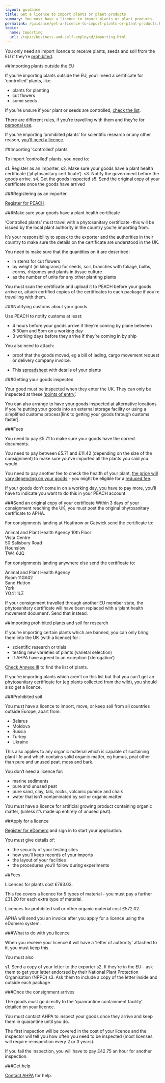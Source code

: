 ```yaml
---
layout: guidance
title: Get a licence to import plants or plant products
summary: You must have a licence to import plants or plant products.
permalink: /guidance/get-a-licence-to-import-plants-or-plant-products.html
topic:
  name: Importing
  url: /topic/business-and-self-employed/importing.html
---
```

You only need an import licence to receive plants, seeds and soil from the EU if they're [prohibited](#importing-prohibited-plants-and-soil-for-research).

##Importing plants outside the EU

If you’re importing plants outside the EU, you’ll need a certificate for ‘controlled’ plants, like:

* plants for planting
* cut flowers
* some seeds 

If you’re unsure if your plant or seeds are controlled, [check the list](https://www.gov.uk/government/uploads/system/uploads/attachment_data/file/429934/plant-imports-categories.pdf). 

There are different rules, if you’re travelling with them and they’re for [personal use](https://www.gov.uk/bringing-food-animals-plants-into-uk/pets-and-other-animals).

If you’re importing ‘prohibited plants’ for scientific research or any other reason, [you'll need a licence](#importing-prohibited-plants-and-soil-for-research).

##Importing 'controlled' plants

To import ‘controlled’ plants, you need to:

s1. Register as an importer.
s2. Make sure your goods have a plant health certificate (‘phytosanitary certificate’). 
s3. Notify the government before the goods arrive.
s4. Get the goods inspected
s5. Send the original copy of your certificate once the goods have arrived


###Registering as an importer  

[Register for PEACH](http://ehmipeach.defra.gov.uk/Default.aspx?Module=Register).

###Make sure your goods have a plant health certificate

‘Controlled plants’ must travel with a phytosanitary certificate -this will be issued by the local plant authority in the country you’re importing from.

It’s your responsibility to speak to the exporter and the authorities in their country to make sure the details on the certificate are understood in the UK.

You need to make sure that the quantities on it are described:

* in stems for cut flowers
* by weight (in kilograms) for seeds, soil, branches with foliage, bulbs, corms, rhizomes and plants in tissue culture
* as the number of units for any other planting plants

You must scan the certificate and upload it to PEACH before your goods arrive or, attach certified copies of the certificates to each package if you’re travelling with them.

###Notifying customs about your goods

Use PEACH to notify customs at least:

* 4 hours before your goods arrive if they’re coming by plane between 8:30am and 5pm on a working day
* 3 working days before they arrive if they’re coming in by ship

You also need to attach:

* proof that the goods moved, eg a bill of lading, cargo movement request or delivery company invoice.

* This [spreadsheet](https://www.gov.uk/government/publications/importing-plant-material-record-of-details) with details of your plants

###Getting your goods inspected

Your good must be inspected when they enter the UK. They can only be inspected at these [‘points of entry’](https://www.gov.uk/government/uploads/system/uploads/attachment_data/file/479079/plant-imports-points-of-entry.pdf).

You can also arrange to have your goods inspected at alternative locations if you’re putting your goods into an external storage facility or using a simplified customs process[link to getting your goods through customs faster].

###Fees

You need to pay £5.71 to make sure your goods have the correct documents.

You need to pay between £5.71 and £11.42 (depending on the size of the consignment) to make sure you’ve imported all the plants you said you would. 

You need to pay another fee to check the health of your plant, [the price will vary depending on your goods](http://www.legislation.gov.uk/uksi/2014/601/schedule/1/made) - you might be eligible for a [reduced fee](http://www.legislation.gov.uk/uksi/2015/1996/regulation/4/made).

If your goods don’t come in on a working day, you have to pay more, you’ll have to indicate you want to do this in your PEACH account.

###Send an original copy of your certificate
Within 3 days of your consignment reaching the UK, you must post the original phytosanitary certificate to APHA.

For consignments landing at Heathrow or Gatwick send the certificate to:

Animal and Plant Health Agency 
10th Floor  
Vista Centre  
50 Salisbury Road   
Hounslow   
TW4 6JQ   


For consignments landing anywhere else send the certificate to:

Animal and Plant Health Agency   
Room 11GA02   
Sand Hutton   
York   
YO41 1LZ



If your consignment travelled through another EU member state, the phytosanitary certificate will have been replaced with a ‘plant health movement document’. Send that instead.

##Importing prohibited plants and soil for research

If you’re importing certain plants which are banned, you can only bring them into the UK (with a licence) for :

* scientific research or trials
* testing new varieties of plants (varietal selection)
* if AHPA have agreed to an exception (‘derogation’)

[Check Annexe III](http://eur-lex.europa.eu/LexUriServ/LexUriServ.do?uri=OJ:L:2000:169:0001:0112:EN:PDF) to find the list of plants.

If you’re importing plants which aren't on this list but that you can’t get an phytosanitary certificate for (eg plants collected from the wild), you should also get a licence.

###Prohibited soil

You must have a licence to import, move, or keep soil from all countries outside Europe, apart from:

* Belarus
* Moldova
* Russia
* Turkey
* Ukraine

This also applies to any organic material which is capable of sustaining plant life and which contains solid organic matter, eg humus, peat other than pure and unused peat, moss and bark.

You don’t need a licence for:

* marine sediments
* pure and unused peat
* pure sand, clay, talc, rocks, volcanic pumice and chalk
* water that isn’t contaminated by soil or organic matter

You must have a licence for artificial growing product containing organic matter, (unless it’s made up entirely of unused peat).

##Apply for a licence

[Register for eDomero](https://signon.defra.gov.uk/Login.aspx) and sign in to start your application.

You must give details of: 

* the security of your testing sites
* how you’ll keep records of your imports
* the layout of your facilities
* the procedures you’ll follow during experiments

##Fees

Licences for plants cost £793.03. 

This fee covers a licence for 5 types of material - you must pay a further £31.20 for each extra type of material.

Licences for prohibited soil or other organic material cost £572.02.

APHA will send you an invoice after you apply for a licence using the eDomero system.

###What to do with you licence

When you receive your licence it will have a 'letter of authority' attached to it, you must keep this.

You must also

s1. Send a copy of your letter to the exporter
s2. If they're in the EU - ask them to get your letter endorsed by their National Plant Protection Organisation (NPPO) 
s3. Ask them to include a copy of the letter inside and outside each package

###Once the consignment arrives    


The goods must go directly to the 'quanrantine containment facility' detailed on your licence.

You must contact AHPA to inspect your goods once they arrive and keep them in quarantine until you do.

The first inspection will be covered in the cost of your licence and the inspector will tell you how often you need to be inspected (most licenses will require reinspection every 2 or 3 years). 

If you fail the inspection, you will have to pay £42.75 an hour for another inspection.

###Get help  

[Contact AHPA](https://www.gov.uk/government/organisations/animal-and-plant-health-agency/about/access-and-opening) for help.















